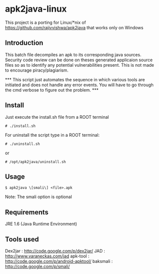 apk2java-linux
==============

This project is a porting for Linux/*nix of https://github.com/rajivvishwa/apk2java that works only on Windows


Introduction
--------------------
This batch file decompiles an apk to its corresponding java sources. Security code review can be done on theses generated applicaion source files so as to identify any potential vulnerabilities present. 
This is not made to encourage piracy/plagiarism. 

 *** This script just automates the sequence in which various tools are initiated and does not handle any error events. You will have to go through the cmd verbose to figure out the problem.  ***

Install
--------------------
Just execute the install.sh file from a ROOT terminal

    # ./install.sh

For uninstall the script type in a ROOT terminal:

    # ./uninstall.sh
    
or

    # /opt/apk2java/uninstall.sh

Usage
--------------------
	$ apk2java \[smali\] <file>.apk

Note: The smali option is optional

Requirements
--------------------
JRE 1.6 (Java Runtime Environment)

Tools used
--------------------
Dex2jar : http://code.google.com/p/dex2jar/
JAD : http://www.varaneckas.com/jad
apk-tool : http://code.google.com/p/android-apktool/
baksmali : http://code.google.com/p/smali/
